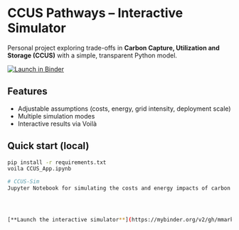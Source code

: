 # CCUS Pathways – Interactive Simulator

Personal project exploring trade-offs in **Carbon Capture, Utilization and Storage (CCUS)** with a simple, transparent Python model.

[![Launch in Binder](https://mybinder.org/badge_logo.svg)](https://mybinder.org/v2/gh/mmarkko/CCUS-Sim/HEAD?urlpath=voila%2Frender%2FCCUS_App.ipynb)

## Features
- Adjustable assumptions (costs, energy, grid intensity, deployment scale)
- Multiple simulation modes
- Interactive results via Voilà

## Quick start (local)
```bash
pip install -r requirements.txt
voila CCUS_App.ipynb

# CCUS-Sim
Jupyter Notebook for simulating the costs and energy impacts of carbon capture, utilization, and storage (CCUS). Includes parameter sensitivity to assess feasibility, trade-offs, and implications for large-scale deployment.




[**Launch the interactive simulator**](https://mybinder.org/v2/gh/mmarkko/CCUS-Sim/HEAD?urlpath=voila%2Frender%2FCCUS_Cost_Energy.ipynb) (via Binder + Voilà)
